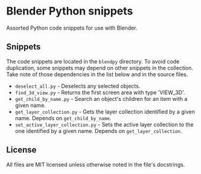 # Blender Python snippets

Assorted Python code snippets for use with Blender.

## Snippets

The code snippets are located in the `blendpy` directory. To avoid code
duplication, some snippets may depend on other snippets in the collection. Take
note of those dependencies in the list below and in the source files.

* `deselect_all.py` - Deselects any selected objects.
* `find_3d_view.py` - Returns the first screen area with type 'VIEW_3D'.
* `get_child_by_name.py` - Search an object's children for an item with a given
  name.
* `get_layer_collection.py` - Gets the layer collection identified by a given
  name. Depends on `get_child_by_name`.
* `set_active_layer_collection.py` - Sets the active layer collection to the one
  identified by a given name. Depends on `get_layer_collection`.

## License

All files are MIT licensed unless otherwise noted in the file's docstrings.

